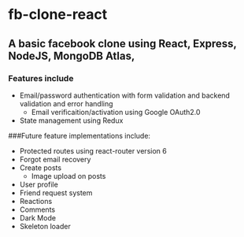 # fb-clone-react

## A basic facebook clone using React, Express, NodeJS, MongoDB Atlas,

### Features include

- Email/password authentication with form validation and backend validation and error handling
  - Email verificaition/activation using Google OAuth2.0
- State management using Redux

###Future feature implementations include:

- Protected routes using react-router version 6
- Forgot email recovery
- Create posts
  - Image upload on posts
- User profile
- Friend request system
- Reactions
- Comments
- Dark Mode
- Skeleton loader
